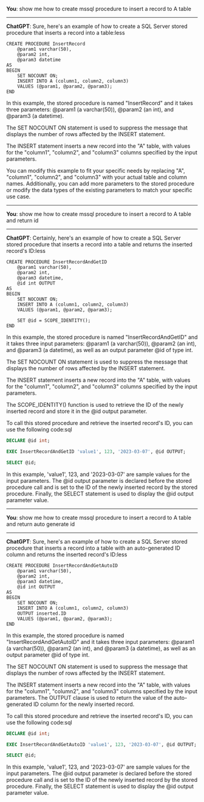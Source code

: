 **You**: show me how to create mssql procedure to insert a record to A table

--------
**ChatGPT**: Sure, here's an example of how to create a SQL Server stored procedure that inserts a record into a table:less
```less
CREATE PROCEDURE InsertRecord
    @param1 varchar(50),
    @param2 int,
    @param3 datetime
AS
BEGIN
    SET NOCOUNT ON;
    INSERT INTO A (column1, column2, column3)
    VALUES (@param1, @param2, @param3);
END
```

In this example, the stored procedure is named "InsertRecord" and it takes three parameters: @param1 (a varchar(50)), @param2 (an int), and @param3 (a datetime).

The SET NOCOUNT ON statement is used to suppress the message that displays the number of rows affected by the INSERT statement.

The INSERT statement inserts a new record into the "A" table, with values for the "column1", "column2", and "column3" columns specified by the input parameters.

You can modify this example to fit your specific needs by replacing "A", "column1", "column2", and "column3" with your actual table and column names. Additionally, you can add more parameters to the stored procedure or modify the data types of the existing parameters to match your specific use case.

--------
**You**: show me how to create mssql procedure to insert a record to A table and return id

--------
**ChatGPT**: Certainly, here's an example of how to create a SQL Server stored procedure that inserts a record into a table and returns the inserted record's ID:less
```less
CREATE PROCEDURE InsertRecordAndGetID
    @param1 varchar(50),
    @param2 int,
    @param3 datetime,
    @id int OUTPUT
AS
BEGIN
    SET NOCOUNT ON;
    INSERT INTO A (column1, column2, column3)
    VALUES (@param1, @param2, @param3);

    SET @id = SCOPE_IDENTITY();
END
```

In this example, the stored procedure is named "InsertRecordAndGetID" and it takes three input parameters: @param1 (a varchar(50)), @param2 (an int), and @param3 (a datetime), as well as an output parameter @id of type int.

The SET NOCOUNT ON statement is used to suppress the message that displays the number of rows affected by the INSERT statement.

The INSERT statement inserts a new record into the "A" table, with values for the "column1", "column2", and "column3" columns specified by the input parameters.

The SCOPE_IDENTITY() function is used to retrieve the ID of the newly inserted record and store it in the @id output parameter.

To call this stored procedure and retrieve the inserted record's ID, you can use the following code:sql
```sql
DECLARE @id int;

EXEC InsertRecordAndGetID 'value1', 123, '2023-03-07', @id OUTPUT;

SELECT @id;
```

In this example, 'value1', 123, and '2023-03-07' are sample values for the input parameters. The @id output parameter is declared before the stored procedure call and is set to the ID of the newly inserted record by the stored procedure. Finally, the SELECT statement is used to display the @id output parameter value.

--------
**You**: show me how to create mssql procedure to insert a record to A table and return auto generate id

--------
**ChatGPT**: Sure, here's an example of how to create a SQL Server stored procedure that inserts a record into a table with an auto-generated ID column and returns the inserted record's ID:less
```less
CREATE PROCEDURE InsertRecordAndGetAutoID
    @param1 varchar(50),
    @param2 int,
    @param3 datetime,
    @id int OUTPUT
AS
BEGIN
    SET NOCOUNT ON;
    INSERT INTO A (column1, column2, column3)
    OUTPUT inserted.ID
    VALUES (@param1, @param2, @param3);
END
```

In this example, the stored procedure is named "InsertRecordAndGetAutoID" and it takes three input parameters: @param1 (a varchar(50)), @param2 (an int), and @param3 (a datetime), as well as an output parameter @id of type int.

The SET NOCOUNT ON statement is used to suppress the message that displays the number of rows affected by the INSERT statement.

The INSERT statement inserts a new record into the "A" table, with values for the "column1", "column2", and "column3" columns specified by the input parameters. The OUTPUT clause is used to return the value of the auto-generated ID column for the newly inserted record.

To call this stored procedure and retrieve the inserted record's ID, you can use the following code:sql
```sql
DECLARE @id int;

EXEC InsertRecordAndGetAutoID 'value1', 123, '2023-03-07', @id OUTPUT;

SELECT @id;
```

In this example, 'value1', 123, and '2023-03-07' are sample values for the input parameters. The @id output parameter is declared before the stored procedure call and is set to the ID of the newly inserted record by the stored procedure. Finally, the SELECT statement is used to display the @id output parameter value.

